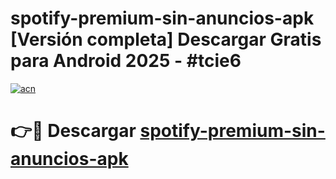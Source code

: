 # spotify-premium-sin-anuncios-apk  [Versión completa] Descargar Gratis para Android 2025 - #tcie6

[![acn](https://github.com/user-attachments/assets/0f9c940e-d8b0-45ae-aac7-cd30a18b3e1c)](https://apps.freeplayer.one?title=spotify-premium-sin-anuncios-apk&ref=9F)

# 👉🔴 Descargar [spotify-premium-sin-anuncios-apk](https://apps.freeplayer.one?title=spotify-premium-sin-anuncios-apk&ref=9F)